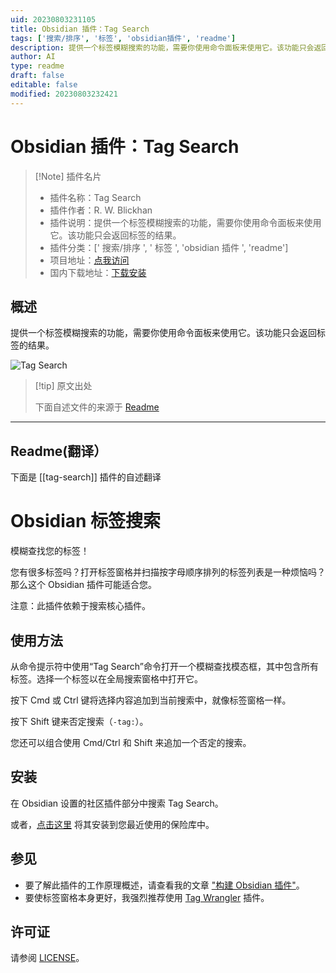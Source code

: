 ```yaml
---
uid: 20230803231105
title: Obsidian 插件：Tag Search
tags: ['搜索/排序', '标签', 'obsidian插件', 'readme']
description: 提供一个标签模糊搜索的功能，需要你使用命令面板来使用它。该功能只会返回标签的结果。
author: AI
type: readme
draft: false
editable: false
modified: 20230803232421
---
```


# Obsidian 插件：Tag Search

> [!Note] 插件名片
> - 插件名称：Tag Search
> - 插件作者：R. W. Blickhan
> - 插件说明：提供一个标签模糊搜索的功能，需要你使用命令面板来使用它。该功能只会返回标签的结果。
> - 插件分类：[' 搜索/排序 ', ' 标签 ', 'obsidian 插件 ', 'readme']
> - 项目地址：[点我访问](https://github.com/rwblickhan/obsidian-tag-search)
> - 国内下载地址：[下载安装](https://pkmer.cn/products/plugin/pluginMarket/?tag-search)

## 概述

提供一个标签模糊搜索的功能，需要你使用命令面板来使用它。该功能只会返回标签的结果。

![Tag Search](https://cdn.pkmer.cn/covers/tag-search.PNG!pkmer)

> [!tip] 原文出处
>
>下面自述文件的来源于 [Readme](https://ghproxy.net/https://raw.githubusercontent.com/rwblickhan/obsidian-tag-search/master/README.md)
>

---

## Readme(翻译）

下面是 [[tag-search]] 插件的自述翻译

# Obsidian 标签搜索

模糊查找您的标签！

您有很多标签吗？打开标签窗格并扫描按字母顺序排列的标签列表是一种烦恼吗？那么这个 Obsidian 插件可能适合您。

注意：此插件依赖于搜索核心插件。

## 使用方法

从命令提示符中使用“Tag Search”命令打开一个模糊查找模态框，其中包含所有标签。选择一个标签以在全局搜索窗格中打开它。

按下 Cmd 或 Ctrl 键将选择内容追加到当前搜索中，就像标签窗格一样。

按下 Shift 键来否定搜索（`-tag:`）。

您还可以组合使用 Cmd/Ctrl 和 Shift 来追加一个否定的搜索。

## 安装

在 Obsidian 设置的社区插件部分中搜索 Tag Search。

或者，[点击这里](https://obsidian-plugins.peak-dev.org/show/tag-search) 将其安装到您最近使用的保险库中。

## 参见

- 要了解此插件的工作原理概述，请查看我的文章 ["构建 Obsidian 插件"](https://rwblickhan.org/technical/obsidian-plugin/)。
- 要使标签窗格本身更好，我强烈推荐使用 [Tag Wrangler](https://github.com/pjeby/tag-wrangler) 插件。

## 许可证

请参阅 [LICENSE](/LICENSE)。
